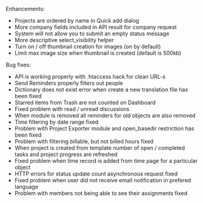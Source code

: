 Enhancements:

* Projects are ordered by name in Quick add dialog
* More company fields included in API result for company request
* System will not allow you to submit an empty status message
* More descriptive select_visibility helper
* Turn on / off thumbnail creation for images (on by default)
* Limit max image size when thumbnail is created (default is 500kb)

Bug fixes:

* API is working properly with .htaccess hack for clean URL-s
* Send Reminders properly filters out people
* Dictionary does not exist error when create a new translation file has been fixed
* Starred items from Trash are not counted on Dashboard
* Fixed problem with read / unread discussions
* When module is removed all reminders for old objects are also removed
* Time filtering by date range fixed
* Problem with Project Exporter module and open_basedir restriction has been fixed
* Problem with filtering billable, but not billed hours fixed
* When project is created from template number of open / completed tasks and project progress are refreshed
* Fixed problem when time record is added from time page for a particular object
* HTTP errors for status update count asynchronous request fixed
* Fixed problem when user did not receive email notification in prefered language
* Problem with members not being able to see their assignments fixed
